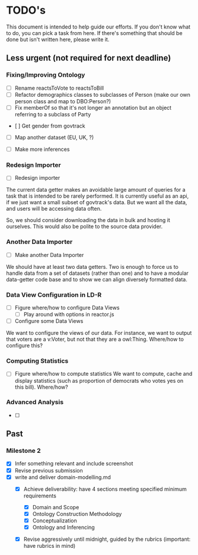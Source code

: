# TODO's

This document is intended to help guide our efforts.
If you don't know what to do, you can pick a task from here.
If there's something that should be done but isn't written here, please write it.
 
## Less urgent (not required for next deadline)

### Fixing/Improving Ontology

- [ ] Rename reactsToVote to reactsToBill
- [ ] Refactor demographics classes to subclasses of Person (make our own person class and map to DBO:Person?)
- [ ] Fix memberOf <Party> so that it's not longer an annotation but an object referring to a subclass of Party
- [ ] Get gender from govtrack
- [ ] Map another dataset (EU, UK, ?)
- [ ] Make more inferences


### Redesign Importer

 - [ ] Redesign importer
 
The current data getter makes an avoidable large amount of queries for a task that is intended to be rarely performed. 
It is currently useful as an api, if we just want a small subset of govtrack's data. 
But we want all the data, and users will be accessing data often. 

So, we should consider downloading the data in bulk and hosting it ourselves. 
This would also be polite to the source data provider. 

### Another Data Importer

 - [ ] Make another Data Importer

We should have at least two data getters. Two is enough to force us to handle data from a set of datasets (rather than one) and to have a modular data-getter code base and to show we can align diversely formatted data.

### Data View Configuration in LD-R

 - [ ] Figure where/how to configure Data Views
     - [ ] Play around with options in reactor.js
 - [ ] Configure some Data Views

We want to configure the views of our data.
For instance, we want to output that voters are a v:Voter,
but not that they are a owl:Thing. Where/how to configure this?

### Computing Statistics

 - [ ] Figure where/how to compute statistics
We want to compute, cache and display statistics (such as proportion of democrats who votes yes on this bill). Where/how?

### Advanced Analysis
 - [ ] 
 
 
## Past

### Milestone 2

 - [x] Infer something relevant and include screenshot
 - [x] Revise previous submission
 - [x] write and deliver domain-modelling.md
     - [x] Achieve deliverability: have 4 sections meeting specified minimum requirements
         - [x] Domain and Scope
         - [x] Ontology Construction Methodology
         - [x] Conceptualization 
         - [x] Ontology and Inferencing
     - [x] Revise aggressively until midnight, guided by the rubrics (important: have rubrics in mind)
 